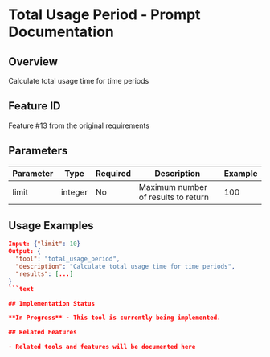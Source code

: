 # Total Usage Period - Prompt Documentation

## Overview

Calculate total usage time for time periods

## Feature ID

Feature #13 from the original requirements

## Parameters

| Parameter | Type | Required | Description | Example |
|-----------|------|----------|-------------|---------|
| limit | integer | No | Maximum number of results to return | 100 |

## Usage Examples

```json
Input: {"limit": 10}
Output: {
  "tool": "total_usage_period",
  "description": "Calculate total usage time for time periods",
  "results": [...]
}
```text

## Implementation Status

**In Progress** - This tool is currently being implemented.

## Related Features

- Related tools and features will be documented here

